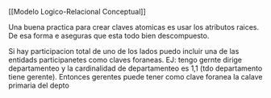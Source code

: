 [[Modelo Logico-Relacional Conceptual]]


Una buena practica para crear claves atomicas es usar los atributos raices. De esa forma e aseguras que esta todo bien descompuesto.

Si hay participacion total de uno de los lados puedo incluir una de las entidads participanetes como claves foraneas.
EJ: tengo gernte dirige departamenteo y la cardinalidad de departamenteo es 1,1 (tdo departamento tiene gerente). Entonces gerentes puede tener como clave foranea la calave primaria del depto


